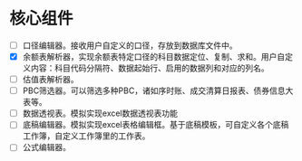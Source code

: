 # 核心组件
- [ ] 口径编辑器。接收用户自定义的口径，存放到数据库文件中。
- [x] 余额表解析器，实现余额表特定口径的科目数据定位、复制、求和。用户自定义内容：科目代码分隔符、数据起始行、启用的数据列和对应的列名。
- [ ] 估值表解析器。
- [ ] PBC筛选器。可以筛选多种PBC，诸如序时账、成交清算日报表、债券信息大表等。
- [ ] 数据透视表。模拟实现excel数据透视表功能
- [ ] 底稿编辑器。模拟实现excel表格编辑框。基于底稿模板，可自定义各个底稿工作簿，自定义工作簿里的工作表。
- [ ] 公式编辑器。